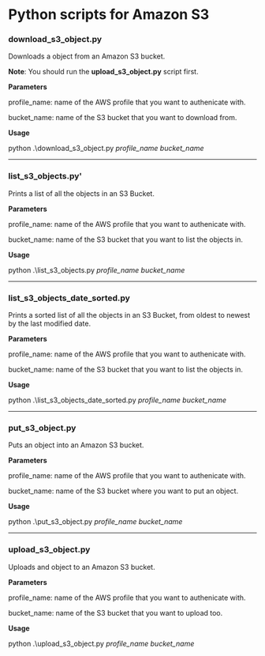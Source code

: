 # Python scripts for Amazon S3

### download_s3_object.py
Downloads a object from an Amazon S3 bucket.

**Note**: You should run the **upload_s3_object.py** script first.

**Parameters**

profile_name: name of the AWS profile that you want to authenicate with.

bucket_name: name of the S3 bucket that you want to download from.

**Usage**

python .\download_s3_object.py *profile_name* *bucket_name*

---
### list_s3_objects.py'
Prints a list of all the objects in an S3 Bucket.

**Parameters**

profile_name: name of the AWS profile that you want to authenicate with.

bucket_name: name of the S3 bucket that you want to list the objects in.

**Usage**

python .\list_s3_objects.py *profile_name* *bucket_name*

---

### list_s3_objects_date_sorted.py
Prints a sorted list of all the objects in an S3 Bucket, from oldest to newest by the last modified date.

**Parameters**

profile_name: name of the AWS profile that you want to authenicate with.

bucket_name: name of the S3 bucket that you want to list the objects in.

**Usage**

python .\list_s3_objects_date_sorted.py *profile_name* *bucket_name*

---

### put_s3_object.py
Puts an object into an Amazon S3 bucket.

**Parameters**

profile_name: name of the AWS profile that you want to authenicate with.

bucket_name: name of the S3 bucket where you want to put an object.

**Usage**

python .\put_s3_object.py *profile_name* *bucket_name*

---

### upload_s3_object.py
Uploads and object to an Amazon S3 bucket.

**Parameters**

profile_name: name of the AWS profile that you want to authenicate with.

bucket_name: name of the S3 bucket that you want to upload too.

**Usage**

python .\upload_s3_object.py *profile_name* *bucket_name*

